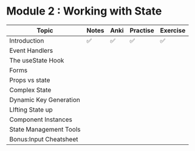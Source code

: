 # Module 2 : Working with State



| Topic                  | Notes | Anki | Practise | Exercise |
| ---------------------- | ----- | ---- | -------- | -------- |
| Introduction           | ✅     | ✅    | ✅        | ✅        |
| Event Handlers         |       |      |          |          |
| The useState Hook      |       |      |          |          |
| Forms                  |       |      |          |          |
| Props vs state         |       |      |          |          |
| Complex State          |       |      |          |          |
| Dynamic Key Generation |       |      |          |          |
| LIfting State up       |       |      |          |          |
| Component Instances    |       |      |          |          |
| State Management Tools |       |      |          |          |
| Bonus:Input Cheatsheet |       |      |          |          |

